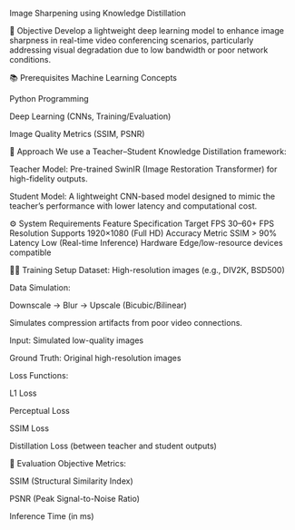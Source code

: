 Image Sharpening using Knowledge Distillation

🎯 Objective
Develop a lightweight deep learning model to enhance image sharpness in real-time video conferencing scenarios, particularly addressing visual degradation due to low bandwidth or poor network conditions.

📚 Prerequisites
Machine Learning Concepts

Python Programming

Deep Learning (CNNs, Training/Evaluation)

Image Quality Metrics (SSIM, PSNR)

🧪 Approach
We use a Teacher–Student Knowledge Distillation framework:

Teacher Model:
Pre-trained SwinIR (Image Restoration Transformer) for high-fidelity outputs.

Student Model:
A lightweight CNN-based model designed to mimic the teacher’s performance with lower latency and computational cost.

⚙️ System Requirements
Feature	Specification
Target FPS	30–60+ FPS
Resolution	Supports 1920×1080 (Full HD)
Accuracy Metric	SSIM > 90%
Latency	Low (Real-time Inference)
Hardware	Edge/low-resource devices compatible

🧑‍💻 Training Setup
Dataset: High-resolution images (e.g., DIV2K, BSD500)

Data Simulation:

Downscale → Blur → Upscale (Bicubic/Bilinear)

Simulates compression artifacts from poor video connections.

Input: Simulated low-quality images

Ground Truth: Original high-resolution images

Loss Functions:

L1 Loss

Perceptual Loss

SSIM Loss

Distillation Loss (between teacher and student outputs)

🧪 Evaluation
Objective Metrics:

SSIM (Structural Similarity Index)

PSNR (Peak Signal-to-Noise Ratio)

Inference Time (in ms)
